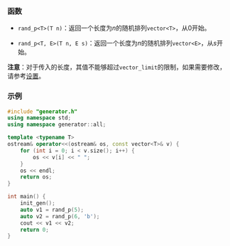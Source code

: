 ### 函数

- `rand_p<T>(T n)`：返回一个长度为$n$的随机排列`vector<T>`，从$0$开始。

- `rand_p<T, E>(T n, E s)`：返回一个长度为$n$的随机排列`vector<E>`，从$s$开始。

**注意**：对于传入的长度，其值不能够超过`vector_limit`的限制，如果需要修改，请参考[设置](/user/setting/setting.md)。

### 示例

```cpp
#include "generator.h"
using namespace std;
using namespace generator::all;

template <typename T>
ostream& operator<<(ostream& os, const vector<T>& v) {
    for (int i = 0; i < v.size(); i++) {
        os << v[i] << " ";
    }
    os << endl;
    return os;
}

int main() {
    init_gen();
    auto v1 = rand_p(5);
    auto v2 = rand_p(6, 'b');
    cout << v1 << v2;
    return 0;
}
```